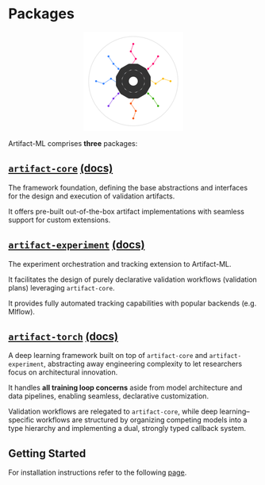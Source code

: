 # Packages

<p align="center">
  <img src="../../assets/artifact_ml_logo.svg" width="200" alt="Artifact-ML Logo">
</p>  
  
Artifact-ML comprises **three** packages:  

## [`artifact-core`](https://github.com/vasileios-ektor-papoulias/artifact-ml/tree/main/artifact-core) [(docs)](../../../artifact-core/docs/pages/home.md)  

The framework foundation, defining the base abstractions and interfaces for the design and execution of validation artifacts.  

It offers pre-built out-of-the-box artifact implementations with seamless support for custom extensions.

## [`artifact-experiment`](https://github.com/vasileios-ektor-papoulias/artifact-ml/tree/main/artifact-experiment) [(docs)](../../../artifact-experiment/docs/pages/home.md)  

The experiment orchestration and tracking extension to Artifact-ML.  

It facilitates the design of purely declarative validation workflows (validation plans) leveraging `artifact-core`.  

It provides fully automated tracking capabilities with popular backends (e.g. Mlflow).

## [`artifact-torch`]((https://github.com/vasileios-ektor-papoulias/artifact-ml/tree/main/artifact-experiment)) [(docs)](../../../artifact-torch/docs/pages/home.md)  

A deep learning framework built on top of `artifact-core` and `artifact-experiment`, abstracting away engineering complexity to let researchers focus on architectural innovation.  

It handles **all training loop concerns** aside from model architecture and data pipelines, enabling seamless, declarative customization.  

Validation workflows are relegated to `artifact-core`, while deep learning–specific workflows are structured by organizing competing models into a type hierarchy and implementing a dual, strongly typed callback system.

## Getting Started

For installation instructions refer to the following [page](getting_started.md).